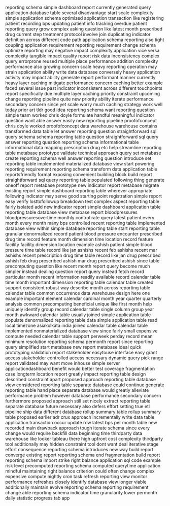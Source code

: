 reporting schema simple dashboard report currently generated query application database table several disadvantage start scale complexity simple application schema optimized application transaction like registering patient recording bps updating patient info tracking overdue patient reporting query grow complex asking question like latest month prescribed drug current step treatment protocol involve join duplicating indicator definition across different code path application schema reporting also tight coupling application requirement reporting requirement change schema optimize reporting may negative impact complexity application vice versa complexity tangible impact quality report risk data inconsistency complex query errorprone reused multiple place performance addition complexity performance also growing concern scale heavy reporting operation may strain application ability write data database conversely heavy application activity may impact ability generate report performant manner currently heavy layer caching mitigate performance concern caching better example faced several issue past indicator inconsistent across different touchpoints report specifically due multiple layer caching priority constraint upcoming change reporting pipeline quite new priority ability iterate performance secondary concern since yet scale worry much caching strategy work well today prior art tldr good idea reporting schema want reporting question simple team worked chris doyle formulate handful meaningful indicator question want able answer easily new reporting pipeline proofofconcept chris doyle worked proofofconcept data warehouse warehouse contains transformed data table let answer reporting question straightforward sql query schema schema reporting table question straightforward sql query answer reporting question reporting schema informational table informational data mapping prescription drug etc help streamline reporting table metabase prototype validate technical approach query set metabase create reporting schema well answer reporting question introduce set reporting table implemented materialized database view start powering reporting requirement reporting schema transform data application table reportsfriendly format exposing convenient building block build report straightforward sql query reporting table populated following thing generate oneoff report metabase prototype new indicator report metabase migrate existing report simple dashboard reporting table wherever appropriate following indicator may serve good starting point registration simple report easy verify losttofollowup breakdown test complex aspect reporting table fairly isolated add new indicator report simple dashboard application table reporting table database view metabase report bloodpressures bloodpressuresovertime monthly control rate query latest patient every month every month many bps controlled recent reporting table implemented database view within simple database reporting table start reporting table granular denormalized record patient blood pressure encounter prescribed drug time record feature month dimension time location record feature facility facility dimension location example ashish patient simple blood pressure time table record like jan ashishs recent feb ashishs recent mar ashishs recent prescription drug time table record like jan drug prescribed ashish feb drug prescribed ashish mar drug prescribed ashish since table precomputing question like recent month report query become much simpler instead dealing question report query instead fetch record particular month recent information readily available record calendar table time month important dimension reporting table calendar table created support consistent robust way describe month across reporting table calendar table common occurrence data warehouse design here one example important element calendar cardinal month year quarter quarterly analysis common precomputing beneficial unique like first month help uniquely identify group record calendar table single column group year month awkward calendar table usually joined simple application table populate denormalized reporting table data simple application table read local timezone asiakolkata india joined calendar table calendar table implemented nonmaterialized database view since fairly small expensive compute needed calendar table support perweek perday record mean minimum resolution reporting schema permonth report since reporting query simplified start metabase new report metabase ideal quick prototyping validation report stakeholder easytouse interface easy grant access stakeholder controlled access necessary dynamic query pick range report validated may want move inhouse simple server applicationdashboard benefit would better test coverage fragmentation case longterm location report greatly impact reporting table design described constraint apart proposed approach reporting table database view considered reporting table separate database could continue generate reporting table hand place separate database would greatly alleviate performance problem however database performance secondary concern furthermore proposed approach still set nicely extract reporting table separate database future necessary also defers effort setting true etl pipeline ship data different database rollup summary table rollup summary table proposed earlier adr crux approach incrementally write data table application transaction occur update row latest bps per month table new recorded main drawback approach tough iterate schema since every change would require backfill data beginning time thirdparty data warehouse like looker tableau there high upfront cost complexity thirdparty tool additionally may hidden constraint tool dont want deal iterative stage effort consequence reporting schema introduces new way build report converge existing report reporting schema end fragmentation build report reporting schema import strike right balance application sql code example risk level precomputed reporting schema computed querytime application mindful maintaining right balance criterion could often change complex expensive compute nightly cron task refresh reporting view monitor performance refreshes closely identify database view longer viable additionally maintain evolve reporting schema reporting requirement change able reporting schema indicator time granularity lower permonth daily statistic progress tab app